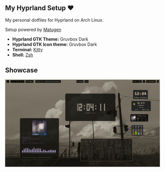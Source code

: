 ## My Hyprland Setup ❤️

My personal dotfiles for Hyprland on Arch Linux.

Setup powered by [Matugen](https://github.com/InioX/matugen)

- **Hyprland GTK Theme:** Gruvbox Dark
- **Hyprland GTK Icon theme:** Gruvbox Dark
- **Terminal:** [Kitty](https://github.com/kovidgoyal/kitty)
- **Shell:** [Zsh]()

## Showcase

![rice first pic](./assets/pic1.png)
